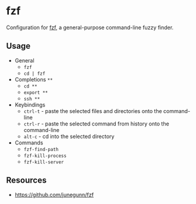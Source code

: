 # fzf

Configuration for [fzf](https://github.com/junegunn/fzf), a general-purpose
command-line fuzzy finder.

## Usage

- General
  - `fzf`
  - `cd | fzf`
- Completions `**`
  - `cd **`
  - `export **`
  - `ssh **`
- Keybindings
  - `ctrl-t` - paste the selected files and directories onto the command-line
  - `ctrl-r` - paste the selected command from history onto the command-line
  - `alt-c` - cd into the selected directory
- Commands
  - `fzf-find-path`
  - `fzf-kill-process`
  - `fzf-kill-server`

## Resources

- https://github.com/junegunn/fzf
